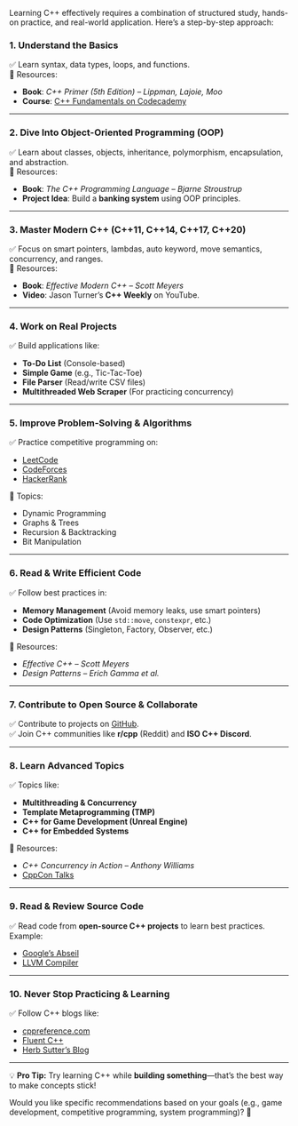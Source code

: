 Learning C++ effectively requires a combination of structured study, hands-on practice, and real-world application. Here’s a step-by-step approach:  

### **1. Understand the Basics**  
✅ Learn syntax, data types, loops, and functions.  
📌 Resources:  
- **Book**: *C++ Primer (5th Edition) – Lippman, Lajoie, Moo*  
- **Course**: [C++ Fundamentals on Codecademy](https://www.codecademy.com/)  
---

### **2. Dive Into Object-Oriented Programming (OOP)**  
✅ Learn about classes, objects, inheritance, polymorphism, encapsulation, and abstraction.  
📌 Resources:  
- **Book**: *The C++ Programming Language – Bjarne Stroustrup*  
- **Project Idea**: Build a **banking system** using OOP principles.  

---

### **3. Master Modern C++ (C++11, C++14, C++17, C++20)**  
✅ Focus on smart pointers, lambdas, auto keyword, move semantics, concurrency, and ranges.  
📌 Resources:  
- **Book**: *Effective Modern C++ – Scott Meyers*  
- **Video**: Jason Turner’s **C++ Weekly** on YouTube.  

---

### **4. Work on Real Projects**  
✅ Build applications like:  
- **To-Do List** (Console-based)  
- **Simple Game** (e.g., Tic-Tac-Toe)  
- **File Parser** (Read/write CSV files)  
- **Multithreaded Web Scraper** (For practicing concurrency)  

---

### **5. Improve Problem-Solving & Algorithms**  
✅ Practice competitive programming on:  
- [LeetCode](https://leetcode.com/)  
- [CodeForces](https://codeforces.com/)  
- [HackerRank](https://www.hackerrank.com/domains/tutorials/10-days-of-code)  

📌 Topics:  
- Dynamic Programming  
- Graphs & Trees  
- Recursion & Backtracking  
- Bit Manipulation  

---

### **6. Read & Write Efficient Code**  
✅ Follow best practices in:  
- **Memory Management** (Avoid memory leaks, use smart pointers)  
- **Code Optimization** (Use `std::move`, `constexpr`, etc.)  
- **Design Patterns** (Singleton, Factory, Observer, etc.)  

📌 Resources:  
- *Effective C++ – Scott Meyers*  
- *Design Patterns – Erich Gamma et al.*  

---

### **7. Contribute to Open Source & Collaborate**  
✅ Contribute to projects on [GitHub](https://github.com/).  
✅ Join C++ communities like **r/cpp** (Reddit) and **ISO C++ Discord**.  

---

### **8. Learn Advanced Topics**  
✅ Topics like:  
- **Multithreading & Concurrency**  
- **Template Metaprogramming (TMP)**  
- **C++ for Game Development (Unreal Engine)**  
- **C++ for Embedded Systems**  

📌 Resources:  
- *C++ Concurrency in Action – Anthony Williams*  
- [CppCon Talks](https://www.youtube.com/user/CppCon)  

---

### **9. Read & Review Source Code**  
✅ Read code from **open-source C++ projects** to learn best practices.  
Example:  
- [Google’s Abseil](https://github.com/abseil/abseil-cpp)  
- [LLVM Compiler](https://github.com/llvm/llvm-project)  

---

### **10. Never Stop Practicing & Learning**  
✅ Follow C++ blogs like:  
- [cppreference.com](https://en.cppreference.com/w/)  
- [Fluent C++](https://www.fluentcpp.com/)  
- [Herb Sutter’s Blog](http://www.gotw.ca/)  

---

💡 **Pro Tip:** Try learning C++ while **building something**—that’s the best way to make concepts stick!  

Would you like specific recommendations based on your goals (e.g., game development, competitive programming, system programming)? 🚀
